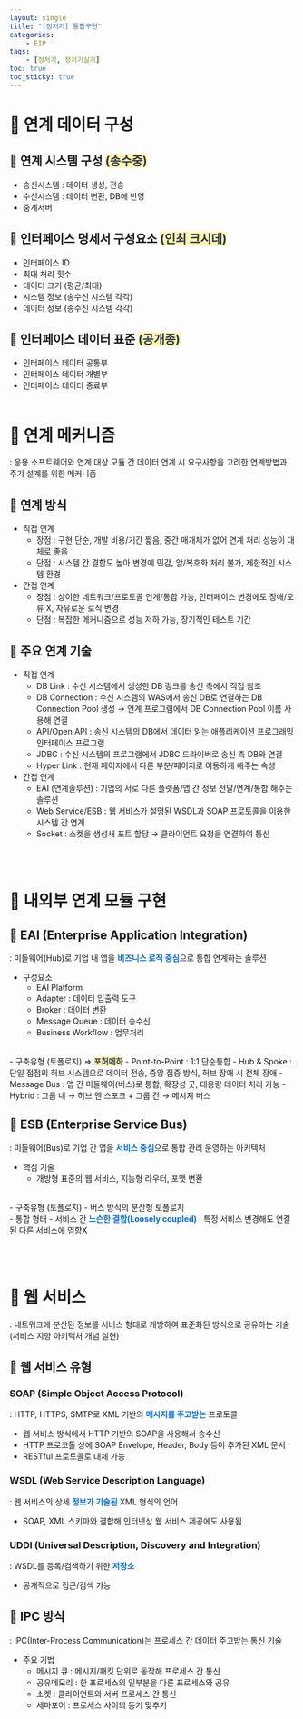 ```yaml
---
layout: single
title: "[정처기] 통합구현"
categories: 
    - EIP
tags: 
    - [정처기, 정처기실기]
toc: true
toc_sticky: true
---
```


# <b>📂 </b> 연계 데이터 구성

## <b>📝 </b> 연계 시스템 구성 <b><span style='color:#2D3748; background-color:#fff5b1'>(송수중)</span></b>

- 송신시스템
 : 데이터 생성, 전송
- 수신시스템
 : 데이터 변환, DB에 반영
- 중계서버

## <b>📝 </b> 인터페이스 명세서 구성요소 <b><span style='color:#2D3748; background-color:#fff5b1'>(인최 크시데)</span></b>

- 인터페이스 ID
- 최대 처리 횟수
- 데이터 크기 (평균/최대)
- 시스템 정보 (송수신 시스템 각각)
- 데이터 정보 (송수신 시스템 각각)

## <b>📝 인터페이스 데이터 표준</b> <b><span style='color:#2D3748; background-color:#fff5b1'>(공개종)</span></b>

- 인터페이스 데이터 공통부
- 인터페이스 데이터 개별부
- 인터페이스 데이터 종료부
<br><br>

# <b>📂 </b> 연계 메커니즘
 : 응용 소프트웨어와 연계 대상 모듈 간 데이터 연계 시 요구사항을 고려한 연계방법과 주기 설계를 위한 메커니즘

## <b>📝 연계 방식</b>

- 직접 연계
  - 장점 : 구현 단순, 개발 비용/기간 짧음, 중간 매개체가 없어 연계 처리 성능이 대체로 좋음
  - 단점 : 시스템 간 결합도 높아 변경에 민감, 암/복호화 처리 불가, 제한적인 시스템 환경
- 간접 연계
  - 장점 : 상이한 네트워크/프로토콜 연계/통합 가능, 인터페이스 변경에도 장애/오류 X, 자유로운 로직 변경
  - 단점 : 복잡한 메커니즘으로 성능 저하 가능, 장기적인 테스트 기간

## <b>📝 </b> 주요 연계 기술

- 직접 연계
  - DB Link
   : 수신 시스템에서 생성한 DB 링크를 송신 측에서 직접 참조
  - DB Connection
   : 수신 시스템의 WAS에서 송신 DB로 연결하는 DB Connection Pool 생성 → 연계 프로그램에서 DB Connection Pool 이름 사용해 연결
  - API/Open API
   : 송신 시스템의 DB에서 데이터 읽는 애플리케이션 프로그래밍 인터페이스 프로그램
  - JDBC
   : 수신 시스템의 프로그램에서 JDBC 드라이버로 송신 측 DB와 연결
  - Hyper Link
   : 현재 페이지에서 다른 부분/페이지로 이동하게 해주는 속성
- 간접 연계
  - EAI (연계솔루션)
   : 기업의 서로 다른 플랫폼/앱 간 정보 전달/연계/통합 해주는 솔루션
  - Web Service/ESB
   : 웹 서비스가 설명된 WSDL과 SOAP 프로토콜을 이용한 시스템 간 연계
  - Socket
   : 소켓을 생성새 포트 할당 → 클라이언트 요청을 연결하여 통신

<br><br>

# <b>📂 </b> 내외부 연계 모듈 구현

## <b>📝 </b> EAI (Enterprise Application Integration)
 : 미들웨어(Hub)로 기업 내 앱을 <b><span style='color:#006DD7'>비즈니스 로직 중심</span></b>으로 통합 연계하는 솔루션

- 구성요소
  - EAI Platform
  - Adapter
   : 데이터 입출력 도구
  - Broker
   : 데이터 변환
  - Message Queue
   : 데이터 송수신
  - Business Workflow
   : 업무처리
<br>
- 구축유형 (토폴로지) ⇒ <b><span style='color:#2D3748; background-color:#fff5b1'>포허메하</span></b>
  - Point-to-Point
   : 1:1 단순통합
  - Hub & Spoke
   : 단일 접점의 허브 시스템으로 데이터 전송, 중앙 집중 방식, 허브 장애 시 전체 장애
  - Message Bus
   : 앱 간 미들웨어(버스)로 통합, 확장성 굿, 대용량 데이터 처리 가능
  - Hybrid
   : 그룹 내 → 허브 앤 스포크 + 그룹 간 → 메시지 버스

## <b>📝 </b> ESB (Enterprise Service Bus)
 : 미들웨어(Bus)로 기업 간 앱을 <b><span style='color:#006DD7'>서비스 중심</span></b>으로 통합 관리 운영하는 아키텍처

- 핵심 기술
  - 개방형 표준의 웹 서비스, 지능형 라우터, 포맷 변환
<br>
- 구축유형 (토폴로지)
  - 버스 방식의 분산형 토폴로지
<br>
- 통합 형태
  - 서비스 간 <b><span style='color:#006DD7'>느슨한 결합(Loosely coupled)</span></b>
   : 특정 서비스 변경해도 연결된 다른 서비스에 영향X

<br><br>

# <b>📂 웹 서비스</b>
 : 네트워크에 분산된 정보를 서비스 형태로 개방하여 표준화된 방식으로 공유하는 기술 (서비스 지향 아키텍처 개념 실현)

## <b>📝 웹 서비스 유형</b>

### SOAP (Simple Object Access Protocol)

 : HTTP, HTTPS, SMTP로 XML 기반의 <b><span style='color:#006DD7'>메시지를 주고받는</span></b> 프로토콜
 - 웹 서비스 방식에서 HTTP 기반의 SOAP을 사용해서 송수신
 - HTTP 프로코톨 상에 SOAP Envelope, Header, Body 등이 추가된 XML 문서
 - RESTful 프로토콜로 대체 가능

### WSDL (Web Service Description Language)

 : 웹 서비스의 상세 <b><span style='color:#006DD7'>정보가 기술된</span></b> XML 형식의 언어
 - SOAP, XML 스키마와 결합해 인터넷상 웹 서비스 제공에도 사용됨

### UDDI (Universal Description, Discovery and Integration)

 : WSDL를 등록/검색하기 위한 <b><span style='color:#006DD7'>저장소</span></b>
 - 공개적으로 접근/검색 가능

## <b>📝 IPC 방식</b>
 : IPC(Inter-Process Communication)는 프로세스 간 데이터 주고받는 통신 기술

- 주요 기법
  - 메시지 큐
   : 메시지/패킷 단위로 동작해 프로세스 간 통신
  - 공유메모리
   : 한 프로세스의 일부분을 다른 프로세스와 공유
  - 소켓
   : 클라이언트와 서버 프로세스 간 통신
  - 세마포어
   : 프로세스 사이의 동기 맞추기

  
